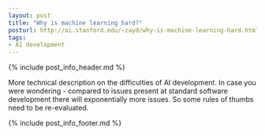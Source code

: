```yaml
---
layout: post
title: "Why is machine learning hard?"
posturl: http://ai.stanford.edu/~zayd/why-is-machine-learning-hard.html
tags:
- AI development
---
```


{% include post_info_header.md %}

More technical description on the difficulties of AI development. In case you were wondering - compared to issues present at standard software development there will exponentially more issues. So some rules of thumbs need to be re-evaluated. 

<!--more-->
{% include post_info_footer.md %}
